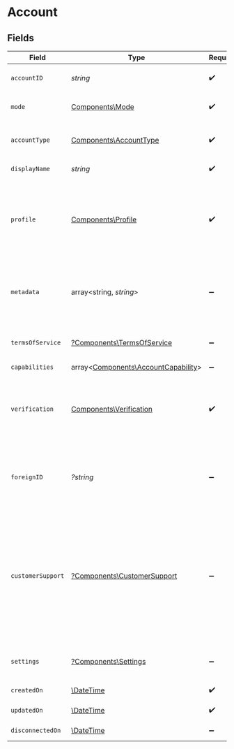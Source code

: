 # Account


## Fields

| Field                                                                                                                                                                                      | Type                                                                                                                                                                                       | Required                                                                                                                                                                                   | Description                                                                                                                                                                                | Example                                                                                                                                                                                    |
| ------------------------------------------------------------------------------------------------------------------------------------------------------------------------------------------ | ------------------------------------------------------------------------------------------------------------------------------------------------------------------------------------------ | ------------------------------------------------------------------------------------------------------------------------------------------------------------------------------------------ | ------------------------------------------------------------------------------------------------------------------------------------------------------------------------------------------ | ------------------------------------------------------------------------------------------------------------------------------------------------------------------------------------------ |
| `accountID`                                                                                                                                                                                | *string*                                                                                                                                                                                   | :heavy_check_mark:                                                                                                                                                                         | Unique identifier for this account.                                                                                                                                                        | c520f1b9-0ba7-42f5-b977-248cdbe41c69                                                                                                                                                       |
| `mode`                                                                                                                                                                                     | [Components\Mode](../../Models/Components/Mode.md)                                                                                                                                         | :heavy_check_mark:                                                                                                                                                                         | The operating mode for an account.                                                                                                                                                         | production                                                                                                                                                                                 |
| `accountType`                                                                                                                                                                              | [Components\AccountType](../../Models/Components/AccountType.md)                                                                                                                           | :heavy_check_mark:                                                                                                                                                                         | The type of entity represented by this account.                                                                                                                                            | business                                                                                                                                                                                   |
| `displayName`                                                                                                                                                                              | *string*                                                                                                                                                                                   | :heavy_check_mark:                                                                                                                                                                         | N/A                                                                                                                                                                                        | Whole Body Fitness                                                                                                                                                                         |
| `profile`                                                                                                                                                                                  | [Components\Profile](../../Models/Components/Profile.md)                                                                                                                                   | :heavy_check_mark:                                                                                                                                                                         | Describes a Moov account profile. A profile will have a business or an individual, depending on the account's type.                                                                        |                                                                                                                                                                                            |
| `metadata`                                                                                                                                                                                 | array<string, *string*>                                                                                                                                                                    | :heavy_minus_sign:                                                                                                                                                                         | Free-form key-value pair list. Useful for storing information that is not captured elsewhere.                                                                                              | {<br/>"optional": "metadata"<br/>}                                                                                                                                                         |
| `termsOfService`                                                                                                                                                                           | [?Components\TermsOfService](../../Models/Components/TermsOfService.md)                                                                                                                    | :heavy_minus_sign:                                                                                                                                                                         | Describes the acceptance of the Terms of Service.                                                                                                                                          |                                                                                                                                                                                            |
| `capabilities`                                                                                                                                                                             | array<[Components\AccountCapability](../../Models/Components/AccountCapability.md)>                                                                                                        | :heavy_minus_sign:                                                                                                                                                                         | N/A                                                                                                                                                                                        |                                                                                                                                                                                            |
| `verification`                                                                                                                                                                             | [Components\Verification](../../Models/Components/Verification.md)                                                                                                                         | :heavy_check_mark:                                                                                                                                                                         | Describes identity verification status and relevant identity verification documents.                                                                                                       |                                                                                                                                                                                            |
| `foreignID`                                                                                                                                                                                | *?string*                                                                                                                                                                                  | :heavy_minus_sign:                                                                                                                                                                         | Optional alias from a foreign/external system which can be used to reference this resource.                                                                                                |                                                                                                                                                                                            |
| `customerSupport`                                                                                                                                                                          | [?Components\CustomerSupport](../../Models/Components/CustomerSupport.md)                                                                                                                  | :heavy_minus_sign:                                                                                                                                                                         | User-provided information that can be displayed on credit card transactions for customers to use when<br/>contacting a customer support team. This data is only allowed on a business account. |                                                                                                                                                                                            |
| `settings`                                                                                                                                                                                 | [?Components\Settings](../../Models/Components/Settings.md)                                                                                                                                | :heavy_minus_sign:                                                                                                                                                                         | User provided settings to manage an account.                                                                                                                                               |                                                                                                                                                                                            |
| `createdOn`                                                                                                                                                                                | [\DateTime](https://www.php.net/manual/en/class.datetime.php)                                                                                                                              | :heavy_check_mark:                                                                                                                                                                         | N/A                                                                                                                                                                                        | 2024-05-06T12:20:38.184Z                                                                                                                                                                   |
| `updatedOn`                                                                                                                                                                                | [\DateTime](https://www.php.net/manual/en/class.datetime.php)                                                                                                                              | :heavy_check_mark:                                                                                                                                                                         | N/A                                                                                                                                                                                        | 2024-05-06T12:20:38.184Z                                                                                                                                                                   |
| `disconnectedOn`                                                                                                                                                                           | [\DateTime](https://www.php.net/manual/en/class.datetime.php)                                                                                                                              | :heavy_minus_sign:                                                                                                                                                                         | N/A                                                                                                                                                                                        | 2024-05-06T12:20:38.184Z                                                                                                                                                                   |